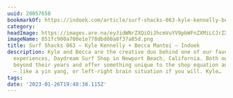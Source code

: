 ```yaml
---
uuid: 20057658
bookmarkOf: https://indoek.com/article/surf-shacks-063-kyle-kennelly-becca-mantei/
category: 
headImage: https://images.are.na/eyJidWNrZXQiOiJhcmVuYV9pbWFnZXMiLCJrZXkiOiIyMDA1NzY1OC9vcmlnaW5hbF84NTFmYzkwMGE3MDBlMWU3NzhkYmQwMGE4ZjM3YTg1ZC5wbmciLCJlZGl0cyI6eyJyZXNpemUiOnsid2lkdGgiOjEyMDAsImhlaWdodCI6MTIwMCwiZml0IjoiaW5zaWRlIiwid2l0aG91dEVubGFyZ2VtZW50Ijp0cnVlfSwid2VicCI6eyJxdWFsaXR5Ijo5MH0sImpwZWciOnsicXVhbGl0eSI6OTB9LCJyb3RhdGUiOm51bGx9fQ==?bc=0
imageName: 851fc900a700e1e778dbd00a8f37a85d.png
title: Surf Shacks 063 – Kyle Kennelly + Becca Mantei – Indoek
description: Kyle and Becca are the creative duo behind one of our favorite retail
  experiences, Daydream Surf Shop in Newport Beach, California. Both owners are wise
  beyond their years and offer something unique to the shop equation and aesthetic
  — like a yin yang, or left-right brain situation if you will. Kyle…
tags: 
date: '2023-01-26T19:48:38.115Z'
---
```

